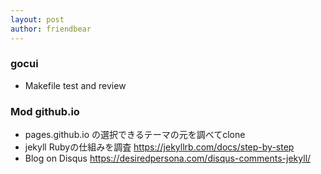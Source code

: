 ```yaml
---
layout: post
author: friendbear
---
```


### gocui
- Makefile test and review

### Mod github.io

- pages.github.io の選択できるテーマの元を調べてclone
- jekyll Rubyの仕組みを調査
    <https://jekyllrb.com/docs/step-by-step>
- Blog on Disqus 
    <https://desiredpersona.com/disqus-comments-jekyll/>

